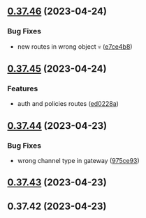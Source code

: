 ## [0.37.46](https://github.com/spacebarchat/spacebar-api-types/compare/0.37.45...0.37.46) (2023-04-24)


### Bug Fixes

* new routes in wrong object :skull: ([e7ce4b8](https://github.com/spacebarchat/spacebar-api-types/commit/e7ce4b82a62b74ba659924d62e728f6caf3df037))



## [0.37.45](https://github.com/spacebarchat/spacebar-api-types/compare/0.37.44...0.37.45) (2023-04-24)


### Features

* auth and policies routes ([ed0228a](https://github.com/spacebarchat/spacebar-api-types/commit/ed0228a921a807a77988d97c8e248c023b2758dd))



## [0.37.44](https://github.com/spacebarchat/spacebar-api-types/compare/0.37.43...0.37.44) (2023-04-23)


### Bug Fixes

* wrong channel type in gateway ([975ce93](https://github.com/spacebarchat/spacebar-api-types/commit/975ce93d67d17025f02d91b0301d43393ae1b779))



## [0.37.43](https://github.com/spacebarchat/spacebar-api-types/compare/0.37.42...0.37.43) (2023-04-23)



## 0.37.42 (2023-04-23)



